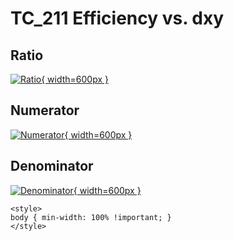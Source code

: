 # TC_211 Efficiency vs. dxy

## Ratio

[![Ratio](../mtv/var/TC_211_eff_stack_dxy.png){ width=600px }](../mtv/var/TC_211_eff_stack_dxy.pdf)

## Numerator

[![Numerator](../mtv/num/TC_211_eff_stack_dxy_num.png){ width=600px }](../mtv/num/TC_211_eff_stack_dxy_num.pdf)

## Denominator

[![Denominator](../mtv/den/TC_211_eff_stack_dxy_den.png){ width=600px }](../mtv/den/TC_211_eff_stack_dxy_den.pdf)


``` {=html}
<style>
body { min-width: 100% !important; }
</style>
```
